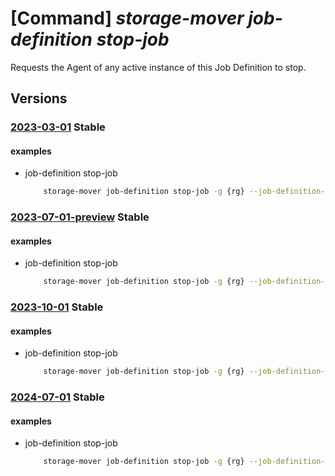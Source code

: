 # [Command] _storage-mover job-definition stop-job_

Requests the Agent of any active instance of this Job Definition to stop.

## Versions

### [2023-03-01](/Resources/mgmt-plane/L3N1YnNjcmlwdGlvbnMve30vcmVzb3VyY2Vncm91cHMve30vcHJvdmlkZXJzL21pY3Jvc29mdC5zdG9yYWdlbW92ZXIvc3RvcmFnZW1vdmVycy97fS9wcm9qZWN0cy97fS9qb2JkZWZpbml0aW9ucy97fS9zdG9wam9i/2023-03-01.xml) **Stable**

<!-- mgmt-plane /subscriptions/{}/resourcegroups/{}/providers/microsoft.storagemover/storagemovers/{}/projects/{}/jobdefinitions/{}/stopjob 2023-03-01 -->

#### examples

- job-definition stop-job
    ```bash
        storage-mover job-definition stop-job -g {rg} --job-definition-name {job_definition} --project-name {project_name} --storage-mover-name {mover_name}
    ```

### [2023-07-01-preview](/Resources/mgmt-plane/L3N1YnNjcmlwdGlvbnMve30vcmVzb3VyY2Vncm91cHMve30vcHJvdmlkZXJzL21pY3Jvc29mdC5zdG9yYWdlbW92ZXIvc3RvcmFnZW1vdmVycy97fS9wcm9qZWN0cy97fS9qb2JkZWZpbml0aW9ucy97fS9zdG9wam9i/2023-07-01-preview.xml) **Stable**

<!-- mgmt-plane /subscriptions/{}/resourcegroups/{}/providers/microsoft.storagemover/storagemovers/{}/projects/{}/jobdefinitions/{}/stopjob 2023-07-01-preview -->

#### examples

- job-definition stop-job
    ```bash
        storage-mover job-definition stop-job -g {rg} --job-definition-name {job_definition} --project-name {project_name} --storage-mover-name {mover_name}
    ```

### [2023-10-01](/Resources/mgmt-plane/L3N1YnNjcmlwdGlvbnMve30vcmVzb3VyY2Vncm91cHMve30vcHJvdmlkZXJzL21pY3Jvc29mdC5zdG9yYWdlbW92ZXIvc3RvcmFnZW1vdmVycy97fS9wcm9qZWN0cy97fS9qb2JkZWZpbml0aW9ucy97fS9zdG9wam9i/2023-10-01.xml) **Stable**

<!-- mgmt-plane /subscriptions/{}/resourcegroups/{}/providers/microsoft.storagemover/storagemovers/{}/projects/{}/jobdefinitions/{}/stopjob 2023-10-01 -->

#### examples

- job-definition stop-job
    ```bash
        storage-mover job-definition stop-job -g {rg} --job-definition-name {job_definition} --project-name {project_name} --storage-mover-name {mover_name}
    ```

### [2024-07-01](/Resources/mgmt-plane/L3N1YnNjcmlwdGlvbnMve30vcmVzb3VyY2Vncm91cHMve30vcHJvdmlkZXJzL21pY3Jvc29mdC5zdG9yYWdlbW92ZXIvc3RvcmFnZW1vdmVycy97fS9wcm9qZWN0cy97fS9qb2JkZWZpbml0aW9ucy97fS9zdG9wam9i/2024-07-01.xml) **Stable**

<!-- mgmt-plane /subscriptions/{}/resourcegroups/{}/providers/microsoft.storagemover/storagemovers/{}/projects/{}/jobdefinitions/{}/stopjob 2024-07-01 -->

#### examples

- job-definition stop-job
    ```bash
        storage-mover job-definition stop-job -g {rg} --job-definition-name {job_definition} --project-name {project_name} --storage-mover-name {mover_name}
    ```
